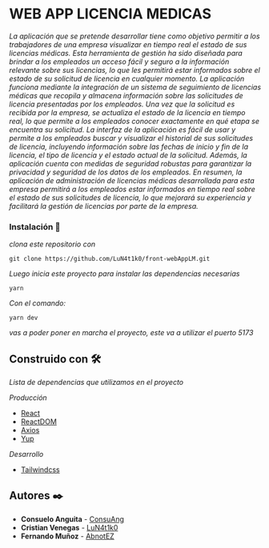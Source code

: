 # WEB APP LICENCIA MEDICAS

_La aplicación que se pretende desarrollar tiene como objetivo permitir a los trabajadores de una empresa visualizar en tiempo real el estado de sus licencias médicas. Esta herramienta de gestión ha sido diseñada para brindar a los empleados un acceso fácil y seguro a la información relevante sobre sus licencias, lo que les permitirá estar informados sobre el estado de su solicitud de licencia en cualquier
momento.
La aplicación funciona mediante la integración de un sistema de seguimiento de licencias médicas que recopila y almacena información sobre las solicitudes de licencia presentadas por los empleados. Una vez que la solicitud es recibida por la empresa, se actualiza el estado de la licencia en tiempo real, lo que permite a los empleados conocer exactamente en qué etapa se encuentra su solicitud.
La interfaz de la aplicación es fácil de usar y permite a los empleados buscar y visualizar el historial de sus solicitudes de licencia, incluyendo información sobre las fechas de inicio y fin de la licencia, el tipo de licencia y el estado actual de la solicitud.
Además, la aplicación cuenta con medidas de seguridad robustas para garantizar la privacidad y seguridad de los datos de los empleados.
En resumen, la aplicación de administración de licencias médicas desarrollada para esta empresa permitirá a los empleados estar informados en tiempo real sobre el estado de sus solicitudes de licencia, lo que mejorará su experiencia y facilitará la gestión de licencias por parte de la empresa._


### Instalación 🔧

_clona este repositorio con_

```
git clone https://github.com/LuN4t1k0/front-webAppLM.git
```

_Luego inicia este proyecto para instalar las dependencias necesarias_

```
yarn
```

_Con el comando:_

```
yarn dev
```
_vas a poder poner en marcha el proyecto, este va a utilizar el puerto 5173_


## Construido con 🛠️

_Lista de dependencias que utilizamos en el proyecto_

_Producción_

* [React](https://beta.es.reactjs.org/learn) 
* [ReactDOM](https://es.reactjs.org/docs/react-dom.html) 
* [Axios](https://axios-http.com/docs/intro) 
* [Yup](https://www.npmjs.com/package/yup) 

_Desarrollo_

* [Tailwindcss](https://tailwindui.com/documentation) 


## Autores ✒️

* **Consuelo Anguita** - [ConsuAng](https://github.com/ConsuAng)
* **Cristian Venegas** - [LuN4t1k0](https://github.com/LuN4t1k0)
* **Fernando Muñoz**   - [AbnotEZ](https://github.com/AbnotEZ)
